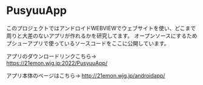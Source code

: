 # PusyuuApp
このプロジェクトではアンドロイドWEBVIEWでウェブサイトを使い、どこまで周りと大差のないアプリが作れるかを研究してます。
オープンソースにするためプシューアプリで使っているソースコードをここに公開しています。

アプリのダウンロードリンクこちら→ https://21emon.wjg.jp:2022/PusyuuApp/

アプリ本体のページはこちら→ http://21emon.wjg.jp/androidapp/
